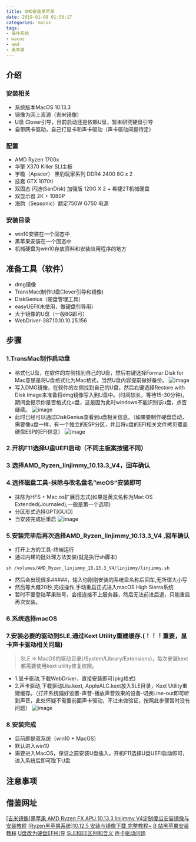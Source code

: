 ```yaml
---
title: AMD安装黑苹果
date: 2019-01-09 01:50:17
categories: macos
tags: 
- 操作系统
- macos
- amd
- 黑苹果
---
```


## 介绍

### 安装相关
* 系统版本MacOS 10.13.3
* 镜像为网上资源（吉米镜像）
* U盘 Clover引导，目前启动还是依赖U盘，暂未研究硬盘引导
* 自带网卡驱动，自己打显卡和声卡驱动（声卡驱动问题待定）

### 配置
* AMD Ryzen 1700x
* 华擎 X370 Killer SLI主板
* 宇瞻（Apacer） 黑豹玩家系列 DDR4 2400 8G x 2
* 技嘉 GTX 1070ti
* 双固态 闪迪(SanDisk) 加强版 120G X 2 + 希捷2T机械硬盘
* 双显示器 2K + 1080P
* 海韵（Seasonic）额定750W G750 电源

### 安装目录
* win10安装在一个固态中
* 黑苹果安装在一个固态中
* 机械硬盘为win10存放资料和安装应用程序的地方



## 准备工具（软件）
* dmg镜像
* TransMac(制作U盘Clover引导和镜像)
* DiskGenius（硬盘管理工具）
* easyUEFI(未使用，做硬盘引导用)
* 大于镜像的U盘（一般8G即可）
* WebDriver-387.10.10.10.25.156

## 步骤

### 1.TransMac制作启动盘
* 格式化U盘，在软件的左侧找到自己的U盘，然后右键选择Formar Disk for Mac意思是将U盘格式化为Mac格式，当然U盘内容提前做好备份。
![image](/blog/images/macos/黑苹果/格式化U盘.png)
* 写入DMG镜像，在软件的左侧找到自己的U盘，然后右键选择Restore with Disk Image来准备将dmg镜像写入到U盘中。(时间较长，等待15-30分钟)，期间会提示你是否格式化u盘，这是因为此时windows不能识别该u盘，点否继续。
![image](/blog/images/macos/黑苹果/写入dmg镜像.png)
* 此时已经可以通过DiskGenius查看到u盘相关信息。（如果要制作硬盘启动，需要像u盘一样，有一个独立的ESP分区，并且将u盘的EFI相关文件拷贝覆盖硬盘ESP的EFI信息）
![image](/blog/images/macos/黑苹果/EFI信息.png)

### 2.开机F11选择U盘UEFI启动（不同主板案按键不同）

### 3.选择AMD_Ryzen_linjimmy_10.13.3_V4，回车确认

### 4.选择磁盘工具-抹除与改名盘名”mcOS“安装即可
* 抹除为HFS + Mac os扩展日志式(如果是英文名称为Mac OS Extended(Journaled),一般是第一个选项)
* 分区形式选择GPT[GUID]
* 当安装完成后重启
![image](/blog/images/macos/黑苹果/格式化固态硬盘格式.jpg)

### 5.安装完毕后再次选择AMD_Ryzen_linjimmy_10.13.3_V4 ,回车确认
* 打开上方的工具-终端运行
* 通过内建的批处理方法安装(就是执行sh脚本)
```
sh /volumes/AMD_Ryzen_linjimmy_10.13.3_V4/linjimmy/linjimmy.sh
```
* 然后会出现很多#####，输入你刚刚安装的系统盘名称后回车,无所谓大小写
* 然后等大概20秒,完成操作,手动重启正式进入macOS High Sierra系统
* 暂时不要登陆苹果账号，会报连接不上服务器，然后无法前进后退，只能重启再次安装。

### 6.系统选择macOS

### 7.安装必要的驱动到SLE,通过Kext Utility重建缓存.(！！！重要，显卡声卡驱动相关问题)
> SLE => MacOS的驱动目录(/System/Library/Extensions)，每次安装kext都需要使用kext utility修复权限。
* 1.显卡驱动,下载WebDriver，直接安装即可(pkg格式)
* 2.声卡驱动,下载驱动Lilu.kext, AppleALC.kext放入SLE目录，Kext Utility重建缓存。（打开系统偏好设置-声音-播放声音效果的设备-切换Line-out即可听到声音，此处怀疑不需要前面声卡驱动，不过未做验证，按照此步骤暂时没有问题）
![image](/blog/images/macos/黑苹果/line-out.png)

### 8.安装完成
* 目前即是双系统（win10 + MacOS）
* 默认进入win10
* 需要进入MacOS，保证之前安装U盘插入，开机F11选择U盘UEFI启动即可，进入系统后即可取下U盘

## 注意事项

## 借鉴网址
[[吉米镜像]黑苹果 AMD Ryzen FX APU 10.13.3 linjimmy V4定制傻瓜安装镜像与安装教程](https://www.amder.club/thread-50-1-1.html)
[[Ryzen黑苹果系统]10.12.5 安装与镜像下载 完整教程~](http://tieba.baidu.com/p/5179723176)
[B 站黑苹果安装教程](https://www.sqlsec.com/2018/08/clover.html)
[U盘改为硬盘EFI引导](https://imac.hk/clover-usb-install-add-boot-menu.html)
[SLE和EE区别和含义](https://zhidao.baidu.com/question/1959725232130161260.html)
[声卡驱动问题](https://www.jianshu.com/p/9be5cef1c1d2)